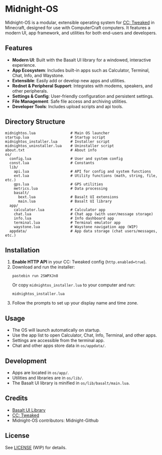 # Midnight-OS

Midnight-OS is a modular, extensible operating system for [CC: Tweaked](https://tweaked.cc/) in Minecraft, designed for use with ComputerCraft computers. It features a modern UI, app framework, and utilities for both end-users and developers.

## Features

- **Modern UI**: Built with the Basalt UI library for a windowed, interactive experience.
- **App Ecosystem**: Includes built-in apps such as Calculator, Terminal, Chat, Info, and Waystone.
- **Extensible**: Easily add or develop new apps and utilities.
- **Rednet & Peripheral Support**: Integrates with modems, speakers, and other peripherals.
- **Settings & Config**: User-friendly configuration and persistent settings.
- **File Management**: Safe file access and archiving utilities.
- **Developer Tools**: Includes upload scripts and api tools.

## Directory Structure

```
midnightos.lua                # Main OS launcher
startup.lua                   # Startup script
midnightos_installer.lua      # Installer script
midnightos_uninstaller.lua    # Uninstaller script
about.txt                     # About info
os/
  config.lua                  # User and system config
  const.lua                   # Constants
  lib/
    api.lua                   # API for config and system functions
    ext.lua                   # Utility functions (math, string, file, etc.)
    gps.lua                   # GPS utilities
    metrics.lua               # Data processing
    basalt/
      bext.lua                # Basalt UI extensions
      main.lua                # Basalt UI library
  app/
    calculator.lua            # Calculator app
    chat.lua                  # Chat app (with user/message storage)
    info.lua                  # Info dashboard app
    terminal.lua              # Terminal emulator app
    waystone.lua              # Waystone navigation app (WIP)
  appdata/                    # App data storage (chat users/messages, etc.)
```

## Installation

1. **Enable HTTP API** in your CC: Tweaked config (`http.enabled=true`).
2. Download and run the installer:
   ```
   pastebin run 2SWPXJn8
   ```
   Or copy `midnightos_installer.lua` to your computer and run:
   ```
   midnightos_installer.lua
   ```
3. Follow the prompts to set up your display name and time zone.

## Usage

- The OS will launch automatically on startup.
- Use the app list to open Calculator, Chat, Info, Terminal, and other apps.
- Settings are accessible from the terminal app.
- Chat and other apps store data in `os/appdata/`.

## Development

- Apps are located in `os/app/`.
- Utilities and libraries are in `os/lib/`.
- The Basalt UI library is minified in `os/lib/basalt/main.lua`.

## Credits

- [Basalt UI Library](https://github.com/Pyroxenium/Basalt2)
- [CC: Tweaked](https://tweaked.cc/)
- Midnight-OS contributors: Midnight-Github

## License

See [LICENSE](LICENSE) (WIP) for details.
